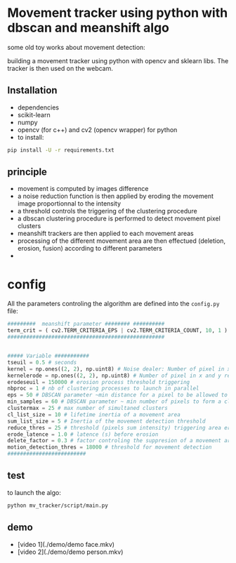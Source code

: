# Movement tracker using python with dbscan and meanshift algo

some old toy works about movement detection:

building a movement tracker using python with opencv and sklearn libs.
The tracker is then used on the webcam.

## Installation

* dependencies
 * scikit-learn
 * numpy
 * opencv (for c++) and cv2 (opencv wrapper) for python
* to install:
```bash
pip install -U -r requirements.txt
```

## principle
* movement is computed by images difference
* a noise reduction function is then applied by eroding the movement image proportionnal to the intensity
* a threshold controls the triggering of the clustering procedure
* a dbscan clustering procedure is performed to detect movement pixel clusters
* meanshift trackers are then applied to each movement areas
* processing of the different movement area are then effectued (deletion, erosion, fusion) according to different parameters
*
# config
All the parameters controling the algorithm are defined into the `config.py` file:


```python
#########  meanshift parameter ######## ##########
term_crit = ( cv2.TERM_CRITERIA_EPS | cv2.TERM_CRITERIA_COUNT, 10, 1 )
##################################################


##### Variable ###########
tseuil = 0.5 # seconds
kernel = np.ones((2, 2), np.uint8) # Noise dealer: Number of pixel in x and y removed
kernelerode = np.ones((2, 2), np.uint8) # Number of pixel in x and y removed for each erode iter
erodeseuil = 150000 # erosion process threshold triggering
nbproc = 1 # nb of clustering processes to launch in parallel
eps = 50 # DBSCAN parameter ~min distance for a pixel to be allowed to integrate a cluster
min_samples = 60 # DBSCAN parameter ~ min number of pixels to form a cluster
clustermax = 25 # max number of simultaned clusters
cl_list_size = 10 # lifetime inertia of a movement area
sum_list_size = 5 # Inertia of the movement detection threshold
reduce_thres = 25 # threshold (pixels sum intensity) triggering area erosion
erode_latence = 1.0 # latence (s) before erosion
delete_factor = 0.3 # factor controling the suppresion of a movement area
motion_detection_thres = 18000 # threshold for movement detection
#########################
```

## test

to launch the algo:
```bash
python mv_tracker/script/main.py
```

## demo

* [video 1](./demo/demo face.mkv)
* [video 2](./demo/demo person.mkv)

